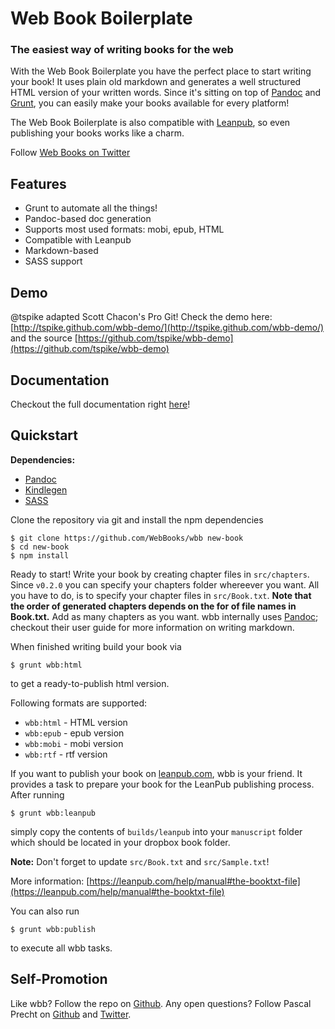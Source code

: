 # Web Book Boilerplate
### The easiest way of writing books for the web

With the Web Book Boilerplate you have the perfect place to start writing your book!
It uses plain old markdown and generates a well structured HTML version of your written
words. Since it's sitting on top of [Pandoc](http://johnmacfarlane.net/pandoc/) and
[Grunt](http://gruntjs.com), you can easily make your books available for every platform!

The Web Book Boilerplate is also compatible with [Leanpub](http://leanpub.com), so
even publishing your books works like a charm.

Follow [Web Books on Twitter](http://twitter.com/webbooks_org)

## Features

* Grunt to automate all the things!
* Pandoc-based doc generation
* Supports most used formats: mobi, epub, HTML
* Compatible with Leanpub
* Markdown-based
* SASS support

## Demo
@tspike adapted Scott Chacon's Pro Git! Check the demo here: [http://tspike.github.com/wbb-demo/](http://tspike.github.com/wbb-demo/) and the source [https://github.com/tspike/wbb-demo](https://github.com/tspike/wbb-demo)

## Documentation

Checkout the full documentation right [here](https://github.com/WebBooks/wbb/wiki)!

## Quickstart

**Dependencies:**
* [Pandoc](http://johnmacfarlane.net/pandoc/)
* [Kindlegen](http://www.amazon.com/gp/feature.html?ie=UTF8&docId=1000765211)
* [SASS](http://sass-lang.com)


Clone the repository via git and install the npm dependencies

```
$ git clone https://github.com/WebBooks/wbb new-book
$ cd new-book
$ npm install
```
Ready to start! Write your book by creating chapter files in <code>src/chapters</code>.
Since <code>v0.2.0</code> you can specify your chapters folder whereever you want. All you
have to do, is to specify your chapter files in <code>src/Book.txt</code>. **Note that the
order of generated chapters depends on the for of file names in Book.txt.**
Add as many chapters as you want. wbb internally uses [Pandoc](http://johnmacfarlane.net/pandoc/);
checkout their user guide for more information on writing markdown.

When finished writing build your book via

```
$ grunt wbb:html
```
to get a ready-to-publish html version.

Following formats are supported:

* <code>wbb:html</code> - HTML version
* <code>wbb:epub</code> - epub version
* <code>wbb:mobi</code> - mobi version
* <code>wbb:rtf</code> - rtf version

If you want to publish your book on [leanpub.com](http://leanpub.com), wbb is your friend.
It provides a task to prepare your book for the LeanPub publishing process. After running

```
$ grunt wbb:leanpub
```
simply copy the contents of <code>builds/leanpub</code> into your <code>manuscript</code>
folder which should be located in your dropbox book folder.

**Note:**
Don't forget to update <code>src/Book.txt</code> and <code>src/Sample.txt</code>!

More information: [https://leanpub.com/help/manual#the-booktxt-file](https://leanpub.com/help/manual#the-booktxt-file)

You can also run

```
$ grunt wbb:publish
```
to execute all wbb tasks.

## Self-Promotion
Like wbb? Follow the repo on [Github](https://github.com/WebBooks/wbb). Any open questions?
Follow Pascal Precht on [Github](http://github.com/PascalPrecht) and [Twitter](http://twitter.com/PascalPrecht).
